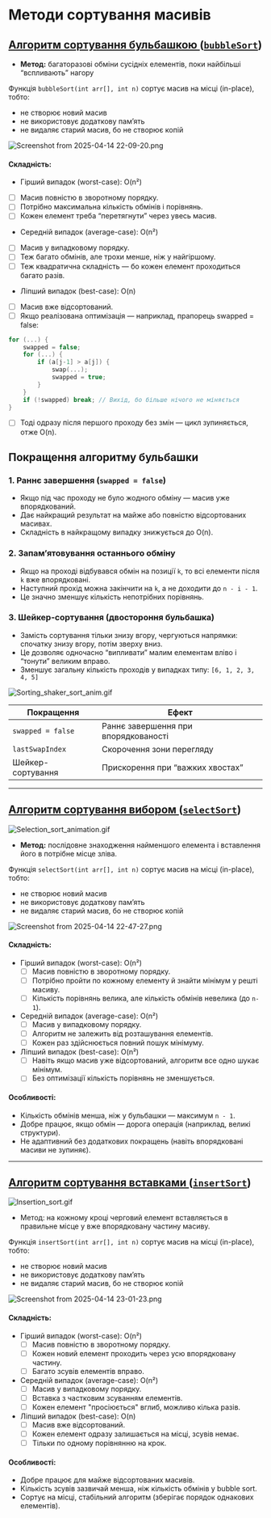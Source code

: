 # Методи сортування масивів

## [ Алгоритм сортування бульбашкою ](https://en.wikipedia.org/wiki/Cocktail_shaker_sort) ([`bubbleSort`](https://github.com/yourhostel/cpp_course/blob/main/Practical_2_20/bubble_sort.cpp))

- **Метод:** багаторазові обміни сусідніх елементів, поки найбільші “вспливають” нагору

Функція `bubbleSort(int arr[], int n)` сортує масив на місці (in-place), тобто:
- не створює новий масив
- не використовує додаткову памʼять
- не видаляє старий масив, бо не створює копій

![Screenshot from 2025-04-14 22-09-20.png](screenshots/Screenshot%20from%202025-04-14%2022-09-20.png)

#### Складність:
- Гірший випадок (worst-case): O(n²)
- [ ] Масив повністю в зворотному порядку.
- [ ] Потрібно максимальна кількість обмінів і порівнянь.
- [ ] Кожен елемент треба “перетягнути” через увесь масив.
- Середній випадок (average-case): O(n²)
- [ ] Масив у випадковому порядку.
- [ ] Теж багато обмінів, але трохи менше, ніж у найгіршому.
- [ ] Теж квадратична складність — бо кожен елемент проходиться багато разів.
- Ліпший випадок (best-case): O(n)
- [ ] Масив вже відсортований.
- [ ] Якщо реалізована оптимізація — наприклад, прапорець swapped = false:
```c++
for (...) {
    swapped = false;
    for (...) {
        if (a[j-1] > a[j]) {
            swap(...);
            swapped = true;
        }
    }
    if (!swapped) break; // Вихід, бо більше нічого не міняється
}
```
- [ ] Тоді одразу після першого проходу без змін — цикл зупиняється, отже O(n).

## Покращення алгоритму бульбашки

### 1. Раннє завершення (`swapped = false`)
- Якщо під час проходу не було жодного обміну — масив уже впорядкований.
- Дає найкращий результат на майже або повністю відсортованих масивах.
- Складність в найкращому випадку знижується до O(n).

### 2. Запам’ятовування останнього обміну
- Якщо на проході відбувався обмін на позиції `k`, то всі елементи після `k` вже впорядковані.
- Наступний прохід можна закінчити на `k`, а не доходити до `n - i - 1`.
- Це значно зменшує кількість непотрібних порівнянь.

### 3. Шейкер-сортування (двостороння бульбашка)
- Замість сортування тільки знизу вгору, чергуються напрямки: спочатку знизу вгору, потім зверху вниз.
- Це дозволяє одночасно “випливати” малим елементам вліво і “тонути” великим вправо.
- Зменшує загальну кількість проходів у випадках типу: `[6, 1, 2, 3, 4, 5] `

![Sorting_shaker_sort_anim.gif](screenshots/Sorting_shaker_sort_anim.gif)

| Покращення               | Ефект                          |
|--------------------------|--------------------------------|
| `swapped = false`        | Раннє завершення при впорядкованості |
| `lastSwapIndex`          | Скорочення зони перегляду       |
| Шейкер-сортування        | Прискорення при “важких хвостах”|

---
 
## [ Алгоритм сортування вибором ](https://en.wikipedia.org/wiki/Selection_sort) ([`selectSort`](https://github.com/yourhostel/cpp_course/blob/main/Practical_2_20/select_sort.cpp))

![Selection_sort_animation.gif](screenshots/Selection_sort_animation.gif)

- **Метод:** послідовне знаходження найменшого елемента і вставлення його в потрібне місце зліва.

Функція `selectSort(int arr[], int n)` сортує масив на місці (in-place), тобто:
- не створює новий масив
- не використовує додаткову памʼять
- не видаляє старий масив, бо не створює копій

![Screenshot from 2025-04-14 22-47-27.png](screenshots/Screenshot%20from%202025-04-14%2022-47-27.png)

#### Складність:

- Гірший випадок (worst-case): O(n²)
    - [ ] Масив повністю в зворотному порядку.
    - [ ] Потрібно пройти по кожному елементу й знайти мінімум у решті масиву.
    - [ ] Кількість порівнянь велика, але кількість обмінів невелика (до `n-1`).

- Середній випадок (average-case): O(n²)
    - [ ] Масив у випадковому порядку.
    - [ ] Алгоритм не залежить від розташування елементів.
    - [ ] Кожен раз здійснюється повний пошук мінімуму.

- Ліпший випадок (best-case): O(n²)
    - [ ] Навіть якщо масив уже відсортований, алгоритм все одно шукає мінімум.
    - [ ] Без оптимізації кількість порівнянь не зменшується.

#### Особливості:

- Кількість обмінів менша, ніж у бульбашки — максимум `n - 1`.
- Добре працює, якщо обмін — дорога операція (наприклад, великі структури).
- Не адаптивний без додаткових покращень (навіть впорядковані масиви не зупиняє).

---

## [ Алгоритм сортування вставками ](https://en.wikipedia.org/wiki/Insertion_sort) ([`insertSort`](https://github.com/yourhostel/cpp_course/blob/main/Practical_2_20/insert_sort.cpp))

![Insertion_sort.gif](screenshots/Insertion_sort.gif)

- Метод: на кожному кроці черговий елемент вставляється в правильне місце у вже впорядковану частину масиву.

Функція `insertSort(int arr[], int n)` сортує масив на місці (in-place), тобто:
- не створює новий масив
- не використовує додаткову памʼять
- не видаляє старий масив, бо не створює копій

![Screenshot from 2025-04-14 23-01-23.png](screenshots/Screenshot%20from%202025-04-14%2023-01-23.png)

#### Складність:

- Гірший випадок (worst-case): O(n²)
  - [ ] Масив повністю в зворотному порядку.
  - [ ] Кожен новий елемент проходить через усю впорядковану частину.
  - [ ] Багато зсувів елементів вправо.

- Середній випадок (average-case): O(n²)
  - [ ] Масив у випадковому порядку.
  - [ ] Вставка з частковим зсуванням елементів.
  - [ ] Кожен елемент "просіюється" вглиб, можливо кілька разів.

- Ліпший випадок (best-case): O(n)
  - [ ] Масив вже відсортований.
  - [ ] Кожен елемент одразу залишається на місці, зсувів немає.
  - [ ] Тільки по одному порівнянню на крок.

#### Особливості:

- Добре працює для майже відсортованих масивів.
- Кількість зсувів зазвичай менша, ніж кількість обмінів у bubble sort.
- Сортує на місці, стабільний алгоритм (зберігає порядок однакових елементів).


